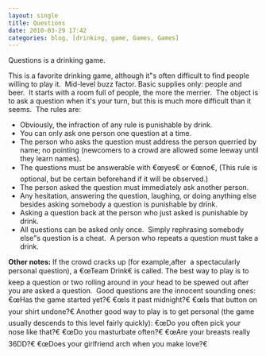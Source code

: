 ```yaml
---
layout: single
title: Questions
date: 2010-03-29 17:42
categories: blog, [drinking, game, Games, Games]
---
```

Questions is a drinking game.

This is a favorite drinking game, although it&quot;s often difficult to find people willing to play it.  Mid-level buzz factor. Basic supplies only: people and beer.  It starts with a room full of people, the more the merrier.  The object is to ask a question when it's your turn, but this is much more difficult than it seems.  The rules are:
<ul>
	<li>Obviously, the infraction of any rule is punishable by drink.</li>
	<li>You can only ask one person one question at a time.</li>
	<li>The person who asks the question must address the person querried by name; no pointing (newcomers to a crowd are allowed some leeway until they learn names).</li>
	<li>The questions must be answerable with €œyes€ or €œno€, (This rule is optional, but be certain beforehand if it will be observed.)</li>
	<li>The person asked the question must immediately ask another person.</li>
	<li>Any hesitation, answering the question, laughing, or doing anything else besides asking somebody a question is punishable by drink.</li>
	<li>Asking a question back at the person who just asked is punishable by drink.</li>
	<li>All questions can be asked only once.  Simply rephrasing somebody else&quot;s question is a cheat.  A person who repeats a question must take a drink.</li>
</ul>
<strong>Other notes:</strong>
If the crowd cracks up (for example,after  a spectacularly personal question), a €œTeam Drink€ is called.
The best way to play is to keep a question or two rolling around in your head to be spewed out after you are asked a question.  Good questions are the innocent sounding ones: €œHas the game started yet?€ €œIs it past midnight?€ €œIs that button on your shirt undone?€
Another good way to play is to get personal (the game usually descends to this level fairly quickly): €œDo you often pick your nose like that?€ €œDo you masturbate often?€ €œAre your breasts really 36DD?€ €œDoes your girlfriend arch when you make love?€
